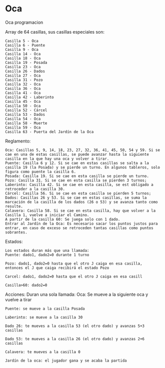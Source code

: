 # Oca
Oca programacion

Array de 64 casillas, sus casillas especiales son:

    Casilla 5 - Oca
    Casilla 6 - Puente
    Casilla 9 - Oca
    Casilla 14 - Oca
    Casilla 18 - Oca
    Casilla 19 - Posada
    Casilla 23 - Oca
    Casilla 26 - Dados
    Casilla 27 - Oca
    Casilla 31 - Pozo
    Casilla 32 - Oca
    Casilla 36 - Oca
    Casilla 41 - Oca
    Casilla 42 - Laberinto
    Casilla 45 - Oca
    Casilla 50 - Oca
    Casilla 52 - Cárcel
    Casilla 53 - Dados
    Casilla 54 - Oca
    Casilla 58 - Muerte
    Casilla 59 - Oca
    Casilla 63 - Puerta del Jardín de la Oca

Reglamento:

   
    Oca: Casillas 5, 9, 14, 18, 23, 27, 32, 36, 41, 45, 50, 54 y 59. Si se cae en una de estas casillas, se puede avanzar hasta la siguiente casilla en la que hay una oca y volver a tirar.
    Puente: Casilla 6 y 12. Si se cae en estas casillas se salta a la casilla 19 (la Posada) y se pierde un turno. En algunos tableros, solo figura como puente la casilla 6.
    Posada: Casilla 19. Si se cae en esta casilla se pierde un turno.
    Pozo: Casilla 31. Si se cae en esta casilla se pierden 3 turnos;
    Laberinto: Casilla 42. Si se cae en esta casilla, se est obligado a retroceder a la casilla 30.
    Cárcel: Casilla 56. Si se cae en esta casilla se pierden 5 turnos;
    Dados: Casillas 26 y 53. Si se cae en estas casillas, se suma la marcación de la casilla de los dados (26 o 53) y se avanza tanto como resulte.
    Calavera: Casilla 58. Si se cae en esta casilla, hay que volver a la Casilla 1, vuelve a iniciar el Camino.
    A partir de la casilla 60: Se juega solo con 1 dado.
    Entrar al Jardín de la Oca: Es necesario sacar los puntos justos para entrar, en caso de exceso se retroceden tantas casillas como puntos sobrantes.


Estados:

    Los estados duran más que una llamada:
    Puente: dado1, dado2=0 durante 1 turno

    Pozo: dado1, dado2=0 hasta que el otro J caiga en esa casilla, entonces el J que caiga recibirá el estado Pozo

    Carcel: dado1, dado2=0 hasta que el otro J caiga en esa casill

    Casilla>60: dado2=0

Acciones: 
    Duran una sola llamada:
    Oca: Se mueve a la siguiente oca y vuelve a tirar

    Puente: se mueve a la casilla Posada

    Laberinto: se mueve a la casilla 30

    Dado 26: te mueves a la casilla 53 (el otro dado) y avanzas 5+3 casillas

    Dado 53: te mueves a la casilla 26 (el otro dado) y avanzas 2+6 casillas

    Calavera: te mueves a la casilla 0

    Jardín de la oca: el jugador gana y se acaba la partida

    
